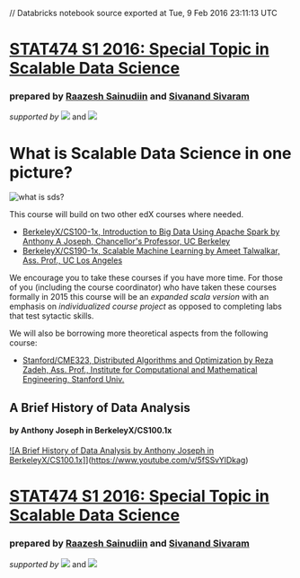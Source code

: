 // Databricks notebook source exported at Tue, 9 Feb 2016 23:11:13 UTC


# [STAT474 S1 2016: Special Topic in Scalable Data Science](http://www.math.canterbury.ac.nz/~r.sainudiin/courses/ScalableDataScience/)


### prepared by [Raazesh Sainudiin](https://nz.linkedin.com/in/raazesh-sainudiin-45955845) and [Sivanand Sivaram](https://www.linkedin.com/in/sivanand)

*supported by* [![](http://www.math.canterbury.ac.nz/~r.sainudiin/courses/ScalableDataScience/databricks_logoTM_200px.png)](https://databricks.com/)
and 
[![](http://www.math.canterbury.ac.nz/~r.sainudiin/courses/ScalableDataScience/AWS_logoTM_200px.png)](https://www.awseducate.com/microsite/CommunitiesEngageHome)




 # What is Scalable Data Science in one picture?

![what is sds?](http://www.math.canterbury.ac.nz/~r.sainudiin/courses/ScalableDataScience/sds.png "sds")





This course will build on two other edX courses where needed.  
* [BerkeleyX/CS100-1x, Introduction to Big Data Using Apache Spark by Anthony A Joseph, Chancellor's Professor, UC Berkeley](https://www.edx.org/course/introduction-big-data-apache-spark-uc-berkeleyx-cs100-1x)
* [BerkeleyX/CS190-1x, Scalable Machine Learning by Ameet Talwalkar, Ass. Prof., UC Los Angeles](https://www.edx.org/course/scalable-machine-learning-uc-berkeleyx-cs190-1x)

We encourage you to take these courses if you have more time.  For those of you (including the course coordinator) who have taken these courses formally in 2015 this course will be an *expanded scala version* with an emphasis on *individualized course project* as opposed to completing labs that test sytactic skills. 

We will also be borrowing more theoretical aspects from the following course:
* [Stanford/CME323, Distributed Algorithms and Optimization by Reza Zadeh, Ass. Prof., Institute for Computational and Mathematical Engineering, Stanford Univ.](http://stanford.edu/~rezab/dao/)





## A Brief History of Data Analysis 
#### by Anthony Joseph in BerkeleyX/CS100.1x


[![A Brief History of Data Analysis by Anthony Joseph in BerkeleyX/CS100.1x]](http://img.youtube.com/vi/5fSSvYlDkag/0.jpg)](https://www.youtube.com/v/5fSSvYlDkag)






# [STAT474 S1 2016: Special Topic in Scalable Data Science](http://www.math.canterbury.ac.nz/~r.sainudiin/courses/ScalableDataScience/)


### prepared by [Raazesh Sainudiin](https://nz.linkedin.com/in/raazesh-sainudiin-45955845) and [Sivanand Sivaram](https://www.linkedin.com/in/sivanand)

*supported by* [![](http://www.math.canterbury.ac.nz/~r.sainudiin/courses/ScalableDataScience/databricks_logoTM_200px.png)](https://databricks.com/)
and 
[![](http://www.math.canterbury.ac.nz/~r.sainudiin/courses/ScalableDataScience/AWS_logoTM_200px.png)](https://www.awseducate.com/microsite/CommunitiesEngageHome)

